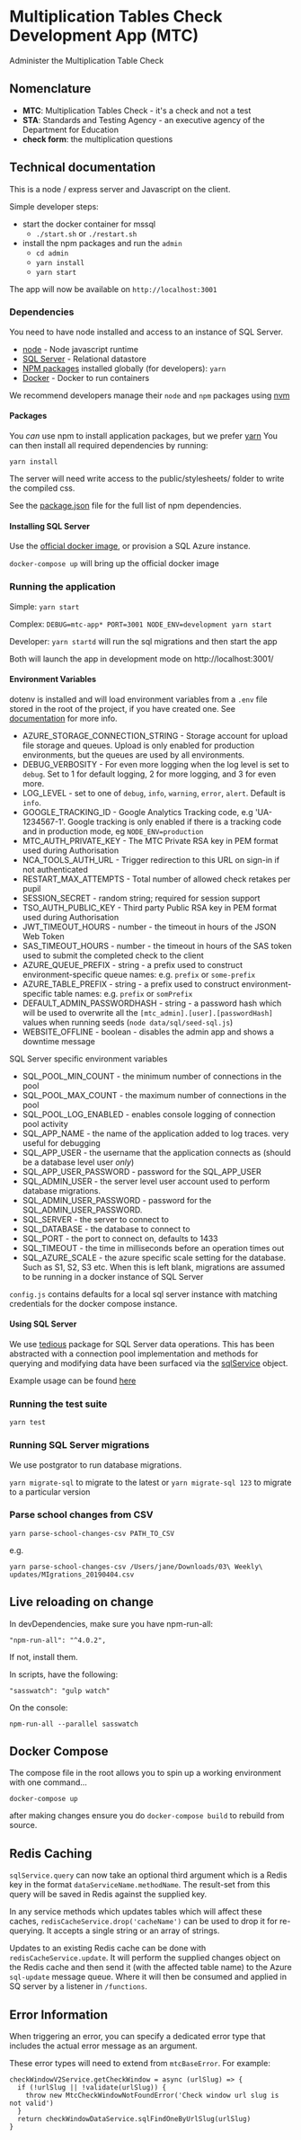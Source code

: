 # Multiplication Tables Check Development App (MTC)

Administer the Multiplication Table Check

## Nomenclature

- **MTC**: Multiplication Tables Check - it's a check and not a test
- **STA**: Standards and Testing Agency - an executive agency of the Department for Education
- **check form**: the multiplication questions

## Technical documentation

This is a node / express server and Javascript on the client.

Simple developer steps:
* start the docker container for mssql
    - `./start.sh` or `./restart.sh`
* install the npm packages and run the `admin`
    - `cd admin`
    - `yarn install`
    - `yarn start`

The app will now be available on `http://localhost:3001`

### Dependencies

You need to have node installed and access to an instance of SQL Server.

- [node](https://nodejs.org/) - Node javascript runtime
- [SQL Server](https://docs.microsoft.com/en-us/sql/linux/quickstart-install-connect-docker) - Relational datastore
- [NPM packages](https://www.npmjs.org) installed globally (for developers): `yarn`
- [Docker](https://www.docker.com/get-docker) - Docker to run containers

We recommend developers manage their `node` and `npm` packages using [nvm](http://nvm.sh)

#### Packages

You _can_ use npm to install application packages, but we prefer [yarn](https://yarnpkg.com/lang/en/)
You can then install all required dependencies by running:

`yarn install`

The server will need write access to the public/stylesheets/ folder to write the compiled css.

See the [package.json](./package.json) file for the full list of npm dependencies.


#### Installing SQL Server

Use the [official docker image](https://docs.microsoft.com/en-us/sql/linux/quickstart-install-connect-docker), or provision a SQL Azure instance.

`docker-compose up` will bring up the official docker image

### Running the application

Simple: `yarn start`

Complex: `DEBUG=mtc-app* PORT=3001 NODE_ENV=development yarn start`

Developer: `yarn startd` will run the sql migrations and then start the app

Both will launch the app in development mode on http://localhost:3001/

#### Environment Variables

dotenv is installed and will load environment variables from a `.env` file stored in the root of the project,
if you have created one.  See [documentation](https://www.npmjs.com/package/dotenv) for more info.

* AZURE_STORAGE_CONNECTION_STRING - Storage account for upload file storage and queues.  Upload is only enabled for
    production environments, but the queues are used by all environments.
* DEBUG_VERBOSITY - For even more logging when the log level is set to `debug`.  Set to 1 for default logging, 2 for
    more logging, and 3 for even more.
* LOG_LEVEL - set to one of `debug`, `info`, `warning`, `error`, `alert`.  Default is `info`.
* GOOGLE_TRACKING_ID - Google Analytics Tracking code, e.g 'UA-1234567-1'.  Google tracking is only enabled if there
    is a tracking code and in production mode, eg `NODE_ENV=production`
* MTC_AUTH_PRIVATE_KEY - The MTC Private RSA key in PEM format used during Authorisation
* NCA_TOOLS_AUTH_URL - Trigger redirection to this URL on sign-in if not authenticated
* RESTART_MAX_ATTEMPTS - Total number of allowed check retakes per pupil
* SESSION_SECRET - random string; required for session support
* TSO_AUTH_PUBLIC_KEY - Third party Public RSA key in PEM format used during Authorisation
* JWT_TIMEOUT_HOURS - number - the timeout in hours of the JSON Web Token
* SAS_TIMEOUT_HOURS - number - the timeout in hours of the SAS token used to submit the completed check to the client
* AZURE_QUEUE_PREFIX - string - a prefix used to construct environment-specific queue names: e.g. `prefix` or `some-prefix`
* AZURE_TABLE_PREFIX - string - a prefix used to construct environment-specific table names: e.g. `prefix` or `somPrefix`
* DEFAULT_ADMIN_PASSWORDHASH - string - a password hash which will be used to overwrite all the `[mtc_admin].[user].[passwordHash]` values when running seeds (`node data/sql/seed-sql.js`)
* WEBSITE_OFFLINE - boolean - disables the admin app and shows a downtime message

SQL Server specific environment variables
* SQL_POOL_MIN_COUNT - the minimum number of connections in the pool
* SQL_POOL_MAX_COUNT - the maximum number of connections in the pool
* SQL_POOL_LOG_ENABLED - enables console logging of connection pool activity
* SQL_APP_NAME - the name of the application added to log traces.  very useful for debugging
* SQL_APP_USER - the username that the application connects as (should be a database level user _only_)
* SQL_APP_USER_PASSWORD - password for the SQL_APP_USER
* SQL_ADMIN_USER - the server level user account used to perform database migrations.
* SQL_ADMIN_USER_PASSWORD - password for the SQL_ADMIN_USER_PASSWORD.
* SQL_SERVER - the server to connect to
* SQL_DATABASE - the database to connect to
* SQL_PORT - the port to connect on, defaults to 1433
* SQL_TIMEOUT - the time in milliseconds before an operation times out
* SQL_AZURE_SCALE - the azure specific scale setting for the database.  Such as S1, S2, S3 etc.  When this is left blank, migrations are assumed to be running in a docker instance of SQL Server

`config.js` contains defaults for a local sql server instance with matching credentials for the docker compose instance.

#### Using SQL Server

We use [tedious](http://tediousjs.github.io/tedious/) package for SQL Server data operations.  This has been abstracted with a connection pool implementation and methods for querying and modifying data have been surfaced via the [sqlService](./services/data-access/sql.service.js) object.

Example usage can be found [here](./sql.usage.example.js)

### Running the test suite

`yarn test`

### Running SQL Server migrations

We use postgrator to run database migrations.

`yarn migrate-sql` to migrate to the latest or `yarn migrate-sql 123` to migrate to a particular version

### Parse school changes from CSV

```
yarn parse-school-changes-csv PATH_TO_CSV
```
e.g.
```
yarn parse-school-changes-csv /Users/jane/Downloads/03\ Weekly\ updates/MIgrations_20190404.csv
```

## Live reloading on change

In devDependencies, make sure you have npm-run-all:

`"npm-run-all": "^4.0.2",`

If not, install them.

In scripts, have the following:

`"sasswatch": "gulp watch"`

On the console:

`npm-run-all --parallel sasswatch`

## Docker Compose

The compose file in the root allows you to spin up a working environment with one command...

`docker-compose up`

after making changes ensure you do `docker-compose build` to rebuild from source.

## Redis Caching

`sqlService.query` can now take an optional third argument which is a Redis key in the format `dataServiceName.methodName`. The result-set from this query will be saved in Redis against the supplied key.

In any service methods which updates tables which will affect these caches, `redisCacheService.drop('cacheName')` can be used to drop it for re-querying. It accepts a single string or an array of strings.

Updates to an existing Redis cache can be done with `redisCacheService.update`. It will perform the supplied changes object on the Redis cache and then send it (with the affected table name) to the Azure `sql-update` message queue. Where it will then be consumed and applied in SQ server by a listener in `/functions`.

## Error Information

When triggering an error, you can specify a dedicated error type that includes the actual error message as an argument.

These error types will need to extend from `mtcBaseError`. For example:
```
checkWindowV2Service.getCheckWindow = async (urlSlug) => {
  if (!urlSlug || !validate(urlSlug)) {
    throw new MtcCheckWindowNotFoundError('Check window url slug is not valid')
  }
  return checkWindowDataService.sqlFindOneByUrlSlug(urlSlug)
}
```
